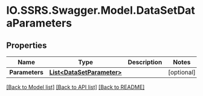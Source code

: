 # IO.SSRS.Swagger.Model.DataSetDataParameters
## Properties

Name | Type | Description | Notes
------------ | ------------- | ------------- | -------------
**Parameters** | [**List&lt;DataSetParameter&gt;**](DataSetParameter.md) |  | [optional] 

[[Back to Model list]](../README.md#documentation-for-models) [[Back to API list]](../README.md#documentation-for-api-endpoints) [[Back to README]](../README.md)

